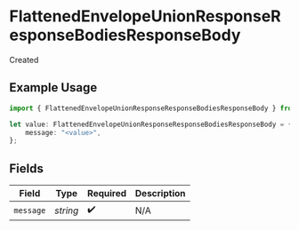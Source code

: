 # FlattenedEnvelopeUnionResponseResponseBodiesResponseBody

Created

## Example Usage

```typescript
import { FlattenedEnvelopeUnionResponseResponseBodiesResponseBody } from "openapi/sdk/models/operations";

let value: FlattenedEnvelopeUnionResponseResponseBodiesResponseBody = {
    message: "<value>",
};
```

## Fields

| Field              | Type               | Required           | Description        |
| ------------------ | ------------------ | ------------------ | ------------------ |
| `message`          | *string*           | :heavy_check_mark: | N/A                |